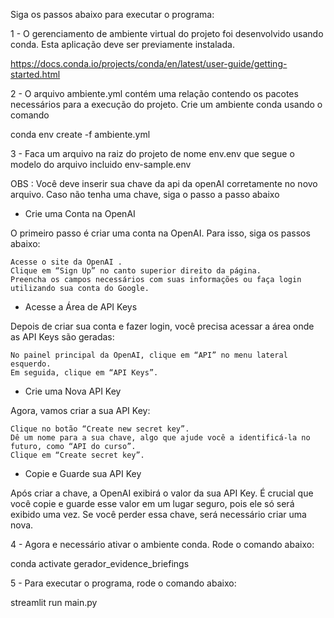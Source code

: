 Siga os passos abaixo para executar o programa:

1 - O gerenciamento de ambiente virtual do projeto foi desenvolvido usando conda. Esta aplicação deve ser previamente instalada.

https://docs.conda.io/projects/conda/en/latest/user-guide/getting-started.html

2 - O arquivo ambiente.yml contém uma relação contendo os pacotes necessários para a execução do projeto. Crie um ambiente conda usando o comando     

conda env create -f ambiente.yml

3 - Faca um arquivo na raiz do projeto de nome env.env que segue o modelo do arquivo incluido env-sample.env

OBS : Você deve inserir sua chave da api da openAI corretamente no novo arquivo. Caso não tenha uma chave, siga o passo a passo
abaixo

- Crie uma Conta na OpenAI

O primeiro passo é criar uma conta na OpenAI. Para isso, siga os passos abaixo:

    Acesse o site da OpenAI .
    Clique em “Sign Up” no canto superior direito da página.
    Preencha os campos necessários com suas informações ou faça login utilizando sua conta do Google.

- Acesse a Área de API Keys

Depois de criar sua conta e fazer login, você precisa acessar a área onde as API Keys são geradas:

    No painel principal da OpenAI, clique em “API” no menu lateral esquerdo.
    Em seguida, clique em “API Keys”.

- Crie uma Nova API Key

Agora, vamos criar a sua API Key:

    Clique no botão “Create new secret key”.
    Dê um nome para a sua chave, algo que ajude você a identificá-la no futuro, como “API do curso”.
    Clique em “Create secret key”.

- Copie e Guarde sua API Key

Após criar a chave, a OpenAI exibirá o valor da sua API Key. É crucial que você copie e guarde esse valor em um lugar seguro, pois ele só será exibido uma vez. Se você perder essa chave, será necessário criar uma nova.


4 - Agora e necessário ativar o ambiente conda. Rode o comando abaixo:

conda activate gerador_evidence_briefings

5 - Para executar o programa, rode o comando abaixo:

streamlit run main.py